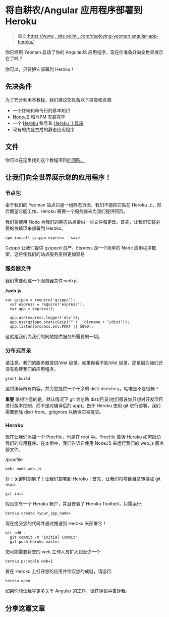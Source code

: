 # 将自耕农/Angular 应用程序部署到 Heroku

> 原文:[https://www . site point . com/deploying-yeoman angular-app-heroku/](https://www.sitepoint.com/deploying-yeomanangular-app-heroku/)

你已经用 Yeoman 启动了你的 AngularJS 应用程序，现在你准备好向全世界展示它了吗？

你可以，只要把它部署到 Heroku！

## 先决条件

为了充分利用本教程，我们建议您具备以下技能和资源:

*   一个终端和命令行的基本知识
*   [NodeJS](http://nodejs.org/) 和 NPM 安装完毕
*   一个 [Heroku](https://id.heroku.com/signup) 账号和 [Heroku 工具箱](https://toolbelt.heroku.com/)
*   现有的约曼生成的静态应用程序

## 文件

你可以在这里找到这个教程项目[的回购。](https://github.com/Haizyfox/sp-yeoman-heroku)

## 让我们向全世界展示您的应用程序！

### 节点包

由于我们的 Yeoman 站点只是一组静态页面，我们不能把它贴在 Heroku 上，然后期望它能工作。Heroku 需要一个服务器来为我们提供网页。

我们将使用 Node 为我们的静态站点提供一些文件和更改。首先，让我们安装必要的依赖项来部署到 Heroku。

```
npm install gzippo express --save
```

Gzippo 让我们提供 gzipped 资产，Express 是一个简单的 Node 应用程序框架，这将使我们的站点服务变得更加容易

### 服务器文件

我们需要创建一个服务器文件:web.js

**/web.js**

```
var gzippo = require('gzippo');
  var express = require('express');
  var app = express();

  app.use(express.logger('dev'));
  app.use(gzippo.staticGzip("" + __dirname + "/dist"));
  app.listen(process.env.PORT || 5000);
```

这就是我们为我们的网站提供服务所需要的一切。

### 分布式目录

请注意，我们的服务器提供/dist 目录。如果你看不到/dist 目录，那是因为我们还没有构建我们的应用程序。

```
grunt build
```

这将编译所有内容，并为您提供一个干净的 dist/ directory。咕噜是不是很棒？

**重要**
值得注意的是，默认情况下 git 会忽略 dist/目录(他们假设你只想对开发项目进行版本控制，而不是对编译后的 app)。由于 Heroku 使用 git 进行部署，我们需要删除 dist/ from。gitignore 以确保它被提交。

### Heroku

现在让我们添加一个 Procfile，也是在 root 中。Procfile 告诉 Heroku 如何启动我们的应用程序。在本例中，我们告诉它使用 NodeJS 来运行我们的 web.js 服务器文件。

/procfile

```
web: node web.js
```

对！关键时刻到了！让我们部署到 Heroku！首先，让我们将项目目录转换成 git repo

```
git init
```

假设您有一个 Heroku 帐户，并且安装了 Heroku Toolbelt，只需运行:

```
heroku create <your_app_name>
```

现在提交您的代码并通过推送到 Heroku 来部署它！

```
git add .
  git commit -m "Initial Commit"
  git push heroku master
```

您可能需要将您的 web 工作人员扩大到至少一个:

```
heroku ps:scale web=1
```

要在 Heroku 上打开您的应用并惊叹您的成就，请运行:

```
heroku open
```

如果你想让我写更多关于 Angular 的工作，请在评论中告诉我。

## 分享这篇文章